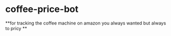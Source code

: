 # coffee-price-bot

**for tracking the coffee machine on amazon you always wanted but always to pricy **
